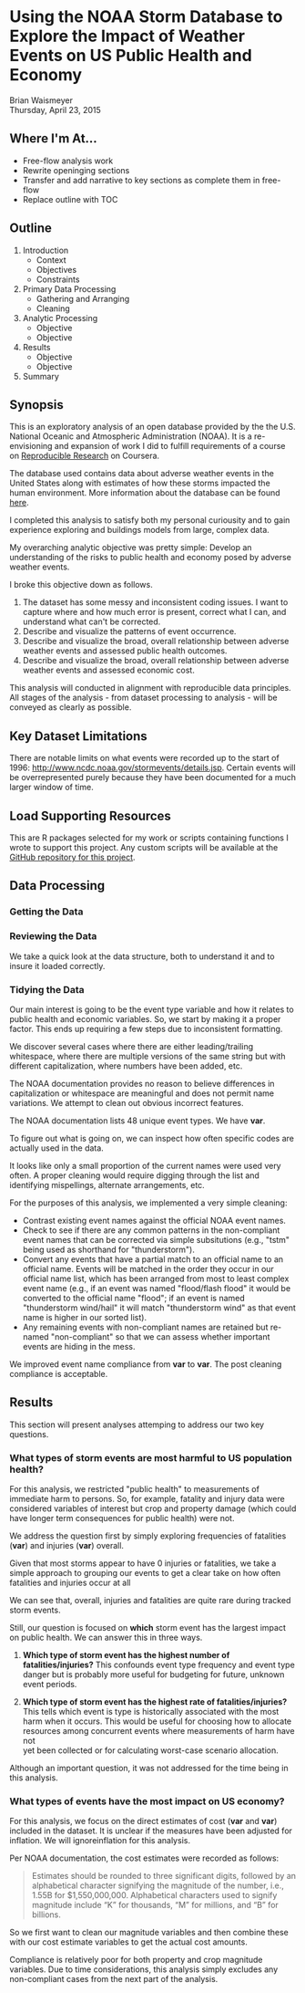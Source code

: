 # Using the NOAA Storm Database to Explore the Impact of Weather Events on US Public Health and Economy
Brian Waismeyer  
Thursday, April 23, 2015  
## Where I'm At...
* Free-flow analysis work
* Rewrite openinging sections
* Transfer and add narrative to key sections as complete them in free-flow
* Replace outline with TOC

## Outline

1. Introduction
    * Context
    * Objectives
    * Constraints
2. Primary Data Processing
    * Gathering and Arranging
    * Cleaning
3. Analytic Processing
    * Objective
    * Objective
4. Results
    * Objective
    * Objective
5. Summary

## Synopsis
This is an exploratory analysis of an open database provided by the the U.S. 
National Oceanic and Atmospheric Administration (NOAA). It is a re-envisioning
and expansion of work I did to fulfill requirements of a course on 
[Reproducible Research](https://www.coursera.org/course/repdata) on Coursera.

The database used contains data about adverse weather events in the United 
States along with estimates of how these storms impacted the human environment. 
More information about the database can be found 
[here](https://d396qusza40orc.cloudfront.net/repdata%2Fpeer2_doc%2Fpd01016005curr.pdf).

I completed this analysis to satisfy both my personal curiousity and to gain
experience exploring and buildings models from large, complex data.

My overarching analytic objective was pretty simple: Develop an understanding
of the risks to public health and economy posed by adverse weather events.

I broke this objective down as follows.

1. The dataset has some messy and inconsistent coding issues. I want to capture
   where and how much error is present, correct what I can, and understand what
   can't be corrected.
2. Describe and visualize the patterns of event occurrence.
3. Describe and visualize the broad, overall relationship between adverse 
   weather events and assessed public health outcomes.
4. Describe and visualize the broad, overall relationship between adverse 
   weather events and assessed economic cost.

This analysis will conducted in alignment with reproducible data principles. All
stages of the analysis - from dataset processing to analysis - will be conveyed
as clearly as possible.

## Key Dataset Limitations
There are notable limits on what events were recorded up to the start of 1996:
http://www.ncdc.noaa.gov/stormevents/details.jsp. Certain events will be
overrepresented purely because they have been documented for a much larger
window of time.

## Load Supporting Resources
This are R packages selected for my work or scripts containing functions I
wrote to support this project. Any custom scripts will be available at the
[GitHub repository for this project](https://github.com/bwaismeyer/NOAA_analysis).

## Data Processing


### Getting the Data

### Reviewing the Data
We take a quick look at the data structure, both to understand it and to insure
it loaded correctly.

### Tidying the Data
Our main interest is going to be the event type variable and
how it relates to public health and economic variables. So, we start by making
it a proper factor. This ends up requiring a few steps due to inconsistent
formatting.

We discover several cases where there are either leading/trailing whitespace, where there are multiple versions of the
same string but with different capitalization, where numbers have been added, etc.

The NOAA documentation provides no reason to believe differences in 
capitalization or whitespace are meaningful and does not permit name variations.
We attempt to clean out obvious incorrect features.

The NOAA documentation lists 48 unique event types. We have **var**.

To figure out what is going on, we can inspect how often specific codes are
actually used in the data.

It looks like only a small proportion of the current names were used very often. 
A proper cleaning would require digging through the list and identifying 
mispellings, alternate arrangements, etc. 

For the purposes of this analysis, we implemented a very simple cleaning:

* Contrast existing event names against the official NOAA event names.
* Check to see if there are any common patterns in the non-compliant event
  names that can be corrected via simple subsitutions (e.g., "tstm" being used
  as shorthand for "thunderstorm").
* Convert any events that have a partial match to an official name to an 
  official name. Events will be matched in the order they occur in our official
  name list, which has been arranged from most to least complex event name 
  (e.g., if an event was named "flood/flash flood" it would be converted to the 
  official name "flood"; if an event is named "thunderstorm wind/hail" it will 
  match "thunderstorm wind" as that event name is higher in our sorted list).
* Any remaining events with non-compliant names are retained but re-named 
  "non-compliant" so that we can assess whether important events are hiding
  in the mess.

We improved event name compliance from **var** to 
**var**. The post cleaning compliance is acceptable.

## Results
This section will present analyses attemping to address our two key questions.

### What types of storm events are most harmful to US population health?
For this analysis, we restricted "public health" to measurements of immediate
harm to persons. So, for example, fatality and injury data were considered
variables of interest but crop and property damage (which could have longer
term consequences for public health) were not.

We address the question first by simply exploring frequencies of fatalities
(**var**) and injuries (**var**) overall.

Given that most storms appear to have 0 injuries or fatalities, we take a 
simple approach to grouping our events to get a clear take on how often
fatalities and injuries occur at all

We can see that, overall, injuries and fatalities are quite rare during tracked
storm events.

Still, our question is focused on **which** storm event has the largest impact on
public health. We can answer this in three ways.

1. __Which type of storm event has the highest number of fatalities/injuries?__
   This confounds event type frequency and event type danger but is probably
   more useful for budgeting for future, unknown event periods.

2. __Which type of storm event has the highest rate of fatalities/injuries?__ 
   This tells which event is type is historically associated with the most
   harm when it occurs. This would be useful for choosing how to allocate
   resources among concurrent events where measurements of harm have not     
   yet been collected or for calculating worst-case scenario allocation.
   
Although an important question, it was not addressed for the time being in this
analysis.

### What types of events have the most impact on US economy?
For this analysis, we focus on the direct estimates of cost (**var** and 
**var**) included in the dataset. It is unclear if the measures have been 
adjusted for inflation. We will ignoreinflation for this analysis.

Per NOAA documentation, the cost estimates were recorded as follows:

> Estimates should be rounded to three significant digits, followed by an 
  alphabetical character signifying the magnitude of the number, i.e., 1.55B for
  $1,550,000,000. Alphabetical characters used to signify magnitude include “K” 
  for thousands, “M” for millions, and “B” for billions. 

So we first want to clean our magnitude variables and then combine these with
our cost estimate variables to get the actual cost amounts.

Compliance is relatively poor for both property and crop magnitude variables.
Due to time considerations, this analysis simply excludes any non-compliant
cases from the next part of the analysis.
